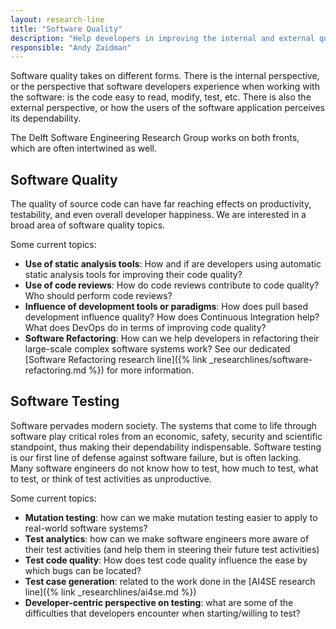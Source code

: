 ```yaml
---
layout: research-line
title: "Software Quality"
description: "Help developers in improving the internal and external quality of their software systems."
responsible: "Andy Zaidman"
---
```


Software quality takes on different forms. There is the internal perspective, or the perspective that software developers experience when working with the software: is the code easy to read, modify, test, etc. There is also the external perspective, or how the users of the software application perceives its dependability. 

The Delft Software Engineering Research Group works on both fronts, which are often intertwined as well.

## Software Quality

The quality of source code can have far reaching effects on productivity, testability, and even overall developer happiness. We are interested in a broad area of software quality topics.

Some current topics:

* **Use of static analysis tools**: How and if are developers using automatic static analysis tools for improving their code quality?
* **Use of code reviews**: How do code reviews contribute to code quality? Who should perform code reviews?
* **Influence of development tools or paradigms**: How does pull based development influence quality? How does Continuous Integration help? What does DevOps do in terms of improving code quality?
* **Software Refactoring**: How can we help developers in refactoring their large-scale complex software systems work? See our dedicated [Software Refactoring research line]({% link _researchlines/software-refactoring.md %}) for more information.

   
## Software Testing

Software pervades modern society. The systems that come to life through software play critical roles from an economic, safety, security and scientific standpoint, thus making their dependability indispensable. Software testing is our first line of defense against software failure, but is often lacking. Many software engineers do not know how to test, how much to test, what to test, or think of test activities as unproductive.

Some current topics:

* **Mutation testing**: how can we make mutation testing easier to apply to real-world software systems?
* **Test analytics**: how can we make software engineers more aware of their test activities (and help them in steering their future test activities)
* **Test code quality**: How does test code quality influence the ease by which bugs can be located?
* **Test case generation**: related to the work done in the [AI4SE research line]({% link _researchlines/ai4se.md %})
* **Developer-centric perspective on testing**: what are some of the difficulties that developers encounter when starting/willing to test?

